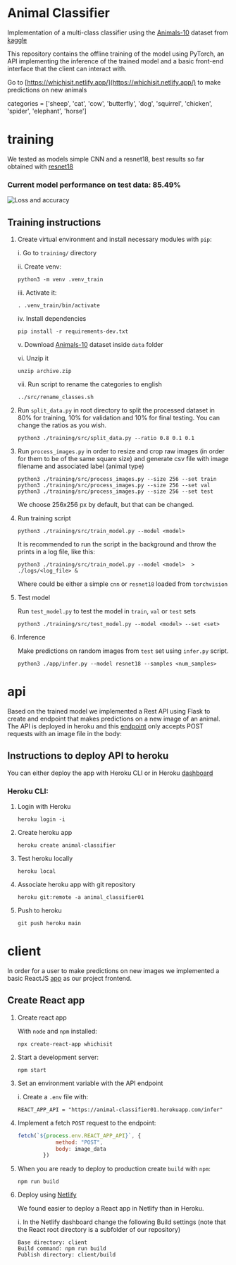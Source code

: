 # Animal Classifier

Implementation of a multi-class classifier using the [Animals-10](https://www.kaggle.com/alessiocorrado99/animals10) dataset from [kaggle](kaggle.com)

This repository contains the offline training of the model using PyTorch, an API implementing the inference of the trained model and a basic front-end interface that the client can interact with.

Go to [https://whichisit.netlify.app/](https://whichisit.netlify.app/) to make predictions on new animals

categories = ['sheep', 'cat', 'cow', 'butterfly', 'dog', 'squirrel', 'chicken', 'spider', 'elephant', 'horse']
# training

We tested as models simple CNN and a resnet18, best results so far obtained with [resnet18](https://pytorch.org/vision/main/generated/torchvision.models.resnet18.html)

### Current model performance on test data: 85.49%

![Loss and accuracy](https://github.com/maxibove13/classifier_01/blob/main/training/figures/loss_acc_evol.png?raw=true)

## Training instructions

1. Create virtual environment and install necessary modules with `pip`:

    i. Go to `training/` directory

    ii. Create venv:

    ```
    python3 -m venv .venv_train
    ```

    iii. Activate it:

    ```
    . .venv_train/bin/activate
    ```

    iv. Install dependencies

    ```
    pip install -r requirements-dev.txt
    ```

    v. Download [Animals-10](https://www.kaggle.com/alessiocorrado99/animals10) dataset inside `data` folder

    vi. Unzip it

    ```
    unzip archive.zip
    ```

    vii. Run script to rename the categories to english

    ```
    ../src/rename_classes.sh
    ```


2. Run `split_data.py` in root directory to split the processed dataset in 80% for training, 10% for validation and 10% for final testing. You can change the ratios as you wish.

    ```
    python3 ./training/src/split_data.py --ratio 0.8 0.1 0.1
    ```

3. Run `process_images.py` in order to resize and crop raw images (in order for them to be of the same square size) and generate csv file with image filename and associated label (animal type)

    ```
    python3 ./training/src/process_images.py --size 256 --set train
    python3 ./training/src/process_images.py --size 256 --set val
    python3 ./training/src/process_images.py --size 256 --set test
    ```

    We choose 256x256 px by default, but that can be changed.

4. Run training script

    ```
    python3 ./training/src/train_model.py --model <model>
    ```

    It is recommended to run the script in the background and throw the prints in a log file, like this:

    ```
    python3 ./training/src/train_model.py --model <model>  > ./logs/<log_file> &
    ```

    Where <model> could be either a simple `cnn` or `resnet18` loaded from `torchvision`


5. Test model

    Run `test_model.py` to test the model in `train`, `val` or `test` sets

    ```
    python3 ./training/src/test_model.py --model <model> --set <set>
    ```
6. Inference

    Make predictions on random images from `test` set using `infer.py` script.

    ```
    python3 ./app/infer.py --model resnet18 --samples <num_samples>
    ```
# api

Based on the trained model we implemented a Rest API using Flask to create and endpoint that makes predictions on a new image of an animal. 
The API is deployed in heroku and this [endpoint](https://animal-classifier01.herokuapp.com/) only accepts POST requests with an image file in the body: 

## Instructions to deploy API to heroku

You can either deploy the app with Heroku CLI or in Heroku [dashboard](https://dashboard.heroku.com/)

### Heroku CLI:

1. Login with Heroku

    ```
    heroku login -i
    ```

2. Create heroku app

    ```
    heroku create animal-classifier
    ```

3. Test heroku locally

    ```
    heroku local
    ```

4. Associate heroku app with git repository

    ```
    heroku git:remote -a animal_classifier01
    ```

5. Push to heroku

    ```
    git push heroku main
    ```
# client

In order for a user to make predictions on new images we implemented a basic ReactJS [app](https://whichisit.netlify.app/) as our project frontend.

## Create React app

1. Create react app

    With `node` and `npm` installed:

    ```
    npx create-react-app whichisit
    ```

2. Start a development server:

    ```
    npm start
    ```

2. Set an environment variable with the API endpoint

    i. Create a `.env` file with:

    ```
    REACT_APP_API = "https://animal-classifier01.herokuapp.com/infer"
    ```

3. Implement a fetch `POST` request to the endpoint:

    ```js
    fetch(`${process.env.REACT_APP_API}`, {
                method: "POST",
                body: image_data
            })
    ```

4. When you are ready to deploy to production create `build` with `npm`:

    ```
    npm run build
    ```

4. Deploy using [Netlify](https://www.netlify.com/)

    We found easier to deploy a React app in Netlify than in Heroku.

    i. In the Netlify dashboard change the following Build settings (note that the React root directory is a subfolder of our repository)

    ```
    Base directory: client
    Build command: npm run build
    Publish directory: client/build
    ```